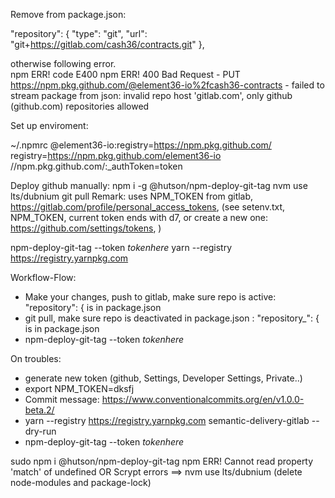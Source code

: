   
Remove from package.json:

 "repository": {
    "type": "git",
    "url": "git+https://gitlab.com/cash36/contracts.git"
  },

otherwise following error.   
npm ERR! code E400
npm ERR! 400 Bad Request - PUT https://npm.pkg.github.com/@element36-io%2fcash36-contracts - failed to stream package from json: invalid repo host 'gitlab.com', only github (github.com) repositories allowed

Set up enviroment:  

~/.npmrc
@element36-io:registry=https://npm.pkg.github.com/
registry=https://npm.pkg.github.com/element36-io
//npm.pkg.github.com/:_authToken=token

Deploy github manually: 
npm i -g @hutson/npm-deploy-git-tag 
nvm use lts/dubnium
git pull
Remark: uses NPM_TOKEN from gitlab, https://gitlab.com/profile/personal_access_tokens, (see setenv.txt, NPM_TOKEN, current token ends with d7, or create a new one: https://github.com/settings/tokens, )

npm-deploy-git-tag --token _tokenhere_ 
yarn --registry https://registry.yarnpkg.com 


Workflow-Flow: 
 - Make your changes, push to gitlab, make sure repo is active:  "repository": {  is in package.json
 - git pull, make sure  repo is deactivated in package.json :    "repository_": {  is in package.json
 - npm-deploy-git-tag --token _tokenhere_ 
 


On troubles: 
- generate new token (github, Settings, Developer Settings, Private..)
- export NPM_TOKEN=dksfj
- Commit message: https://www.conventionalcommits.org/en/v1.0.0-beta.2/
- yarn  --registry https://registry.yarnpkg.com  semantic-delivery-gitlab  --dry-run
- npm-deploy-git-tag --token _tokenhere_ 

sudo npm i @hutson/npm-deploy-git-tag
npm ERR! Cannot read property 'match' of undefined
OR Scrypt errors  ==> nvm use lts/dubnium (delete node-modules and package-lock)
